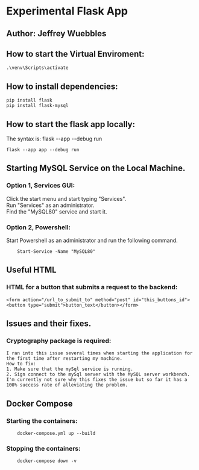 # Experimental Flask App
## Author: Jeffrey Wuebbles
## How to start the Virtual Enviroment:
	.\venv\Scripts\activate

## How to install dependencies:
	
	pip install flask
	pip install flask-mysql

## How to start the flask app locally:
The syntax is: flask --app <appname> --debug run

	flask --app app --debug run

## Starting MySQL Service on the Local Machine.
### Option 1, Services GUI: <br>
Click the start menu and start typing "Services". <br>
Run "Services" as an administrator. <br>
Find the "MySQL80" service and start it. <br>

### Option 2, Powershell:
Start Powershell as an administrator and run the following command. <br>
```
	Start-Service -Name "MySQL80"
```
## Useful HTML
### HTML for a button that submits a request to the backend:
	<form action="/url_to_submit_to" method="post" id="this_buttons_id"><button type="submit">button_text</button></form>

## Issues and their fixes.
### Cryptography package is required:
	I ran into this issue several times when starting the application for the first time after restarting my machine. 
	How to fix:
	1. Make sure that the mySql service is running.
	2. Sign connect to the mySql server with the MySQL server workbench. 
	I'm currently not sure why this fixes the issue but so far it has a 100% success rate of alleviating the problem.

## Docker Compose
### Starting the containers:
```
	docker-compose.yml up --build
```
### Stopping the containers:
```
	docker-compose down -v
```
